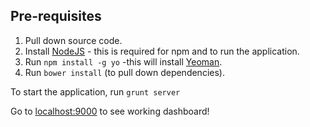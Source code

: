 Pre-requisites
--------------
1. Pull down source code.
2. Install [NodeJS](http://nodejs.org/) - this is required for npm and to run the application.
3. Run ```npm install -g yo``` -this will install [Yeoman](http://yeoman.io/).
4. Run ```bower install``` (to pull down dependencies).

To start the application, run ```grunt server```

Go to [localhost:9000](localhost:9000) to see working dashboard!
